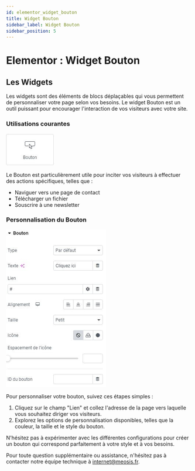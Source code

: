 ```yaml
---
id: elementor_widget_bouton
title: Widget Bouton
sidebar_label: Widget Bouton
sidebar_position: 5
---
```


# Elementor : Widget Bouton

## Les Widgets

Les widgets sont des éléments de blocs déplaçables qui vous permettent de personnaliser votre page selon vos besoins. Le widget Bouton est un outil puissant pour encourager l'interaction de vos visiteurs avec votre site.

### Utilisations courantes

![Bouton](./img/44.jpg)

Le Bouton est particulièrement utile pour inciter vos visiteurs à effectuer des actions spécifiques, telles que :

- Naviguer vers une page de contact
- Télécharger un fichier
- Souscrire à une newsletter

### Personnalisation du Bouton

![Bouton](./img/43.jpg)

Pour personnaliser votre bouton, suivez ces étapes simples :

1. Cliquez sur le champ "Lien" et collez l'adresse de la page vers laquelle vous souhaitez diriger vos visiteurs.
2. Explorez les options de personnalisation disponibles, telles que la couleur, la taille et le style du bouton.

N'hésitez pas à expérimenter avec les différentes configurations pour créer un bouton qui correspond parfaitement à votre style et à vos besoins.

Pour toute question supplémentaire ou assistance, n'hésitez pas à contacter notre équipe technique à internet@meosis.fr.
